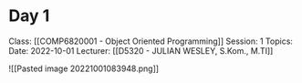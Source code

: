 # Day 1
Class: [[COMP6820001 - Object Oriented Programming]]
Session: 1
Topics: 
Date: 2022-10-01
Lecturer: [[D5320 - JULIAN WESLEY, S.Kom., M.TI]]

![[Pasted image 20221001083948.png]]